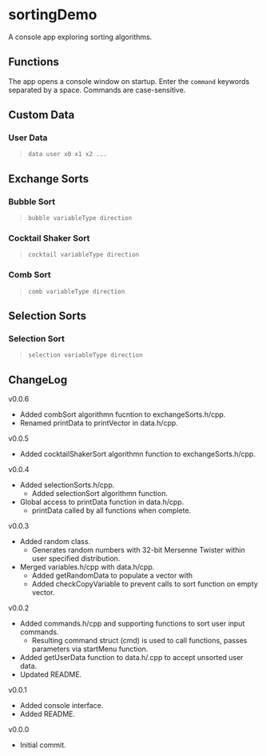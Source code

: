 # sortingDemo

A console app exploring sorting algorithms.

## Functions
The app opens a console window on startup. Enter the `command` keywords separated by a space. Commands are case-sensitive.

## Custom Data
### User Data
> `data user x0 x1 x2 ...`

## Exchange Sorts
### Bubble Sort
> `bubble variableType direction`

### Cocktail Shaker Sort
> `cocktail variableType direction`

### Comb Sort
> `comb variableType direction`

## Selection Sorts
### Selection Sort
> `selection variableType direction`

## ChangeLog
v0.0.6
- Added combSort algorithmn fucntion to exchangeSorts.h/cpp. 
- Renamed printData to printVector in data.h/cpp.

v0.0.5
- Added cocktailShakerSort algorithmn function to exchangeSorts.h/cpp.

v0.0.4
- Added selectionSorts.h/cpp.
	- Added selectionSort algorithmn function.
- Global access to printData function in data.h/cpp.
	- printData called by all functions when complete.

v0.0.3
- Added random class.
	- Generates random numbers with 32-bit Mersenne Twister within user specified distribution.
- Merged variables.h/cpp with data.h/cpp.
	- Added getRandomData to populate a vector with	
	- Added checkCopyVariable to prevent calls to sort function on empty vector.

v0.0.2
- Added commands.h/cpp and supporting functions to sort user input commands.
	- Resulting command struct (cmd) is used to call functions, passes parameters via startMenu function.
- Added getUserData function to data.h/.cpp to accept unsorted user data.
- Updated README.

v0.0.1
- Added console interface.
- Added README.

v0.0.0
- Initial commit.